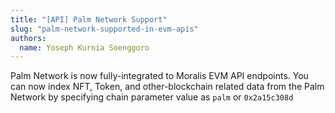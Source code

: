 ```yaml
---
title: "[API] Palm Network Support"
slug: "palm-network-supported-in-evm-apis"
authors:
  name: Yoseph Kurnia Soenggoro
---
```


Palm Network is now fully-integrated to Moralis EVM API endpoints. You can now index NFT, Token, and other-blockchain related data from the Palm Network by specifying chain parameter value as `palm` or `0x2a15c308d`
